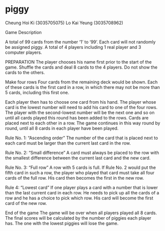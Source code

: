# piggy

Cheung Hoi Ki (3035705075)
Lo Kai Yeung (3035708962)

Game Description

A total of 99 cards from the number ‘1’ to ‘99’. Each card will not randomly be assigned piggy. A total of 4 players including 1 real player and 3 computer players. 


PREPARATION
The player chooses his name first prior to the start of the game. Shuffle the cards and deal 8 cards to the 4 players. Do not show the cards to the others.


Make four rows
Four cards from the remaining deck would be shown. Each of these cards is the first card in a row, in which there may not be more than 5 cards, including this first one. 

Each player then has to choose one card from his hand. The player whose card is the lowest number will need to add his card to one of the four rows. The player with the second-lowest number will be the next one and so on until all cards played this round has been added to the rows. Cards are placed next to each other in a row. The game continues in this way round by round, until all 8 cards in each player have been played.


Rule No. 1: “Ascending order”
The number of the card that is placed next to each card must be larger than the current last card in the row.




Rule No. 2: “Small difference”
A card must always be placed to the row with the smallest difference between the current last card and the new card.


Rule No. 3: “Full row”
A row with 5 cards is full. If Rule No. 2 would put the fifth card in such a row, the player who played that card must take all four cards of the full row. His card then becomes the first in the new row.


Rule 4: “Lowest card”
If one player plays a card with a number that is lower than the last current card in each row. He needs to pick up all the cards of a row and he has a choice to pick which row. His card will become the first card of the new row.


End of the game
The game will be over when all players played all 8 cards. The final scores will be calculated by the number of piggies each player has. The one with the lowest piggies will lose the game.
